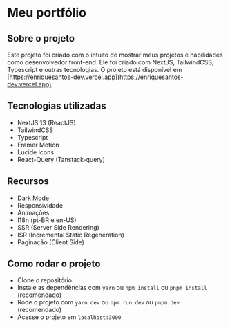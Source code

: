 # Meu portfólio

## Sobre o projeto

Este projeto foi criado com o intuito de mostrar meus projetos e habilidades como desenvolvedor front-end. Ele foi criado com NextJS, TailwindCSS, Typescript e outras tecnologias. O projeto está disponível em [https://enriquesantos-dev.vercel.app](https://enriquesantos-dev.vercel.app).

## Tecnologias utilizadas

- NextJS 13 (ReactJS)
- TailwindCSS
- Typescript
- Framer Motion
- Lucide Icons
- React-Query (Tanstack-query)

## Recursos

- Dark Mode
- Responsividade
- Animações
- I18n (pt-BR e en-US)
- SSR (Server Side Rendering)
- ISR (Incremental Static Regeneration)
- Paginação (Client Side)

## Como rodar o projeto

- Clone o repositório
- Instale as dependências com `yarn` ou `npm install` ou `pnpm install` (recomendado)
- Rode o projeto com `yarn dev` ou `npm run dev` ou `pnpm dev` (recomendado)
- Acesse o projeto em `localhost:3000`
